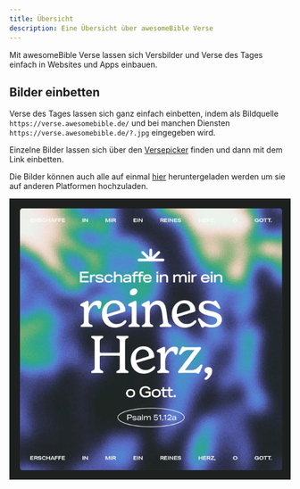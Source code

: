 ```yaml
---
title: Übersicht
description: Eine Übersicht über awesomeBible Verse
---
```

Mit awesomeBible Verse lassen sich Versbilder und Verse des Tages einfach in Websites und Apps einbauen.

## Bilder einbetten

Verse des Tages lassen sich ganz einfach einbetten, indem als Bildquelle `https://verse.awesomebible.de/` und bei manchen Diensten `https://verse.awesomebible.de/?.jpg` eingegeben wird.

Einzelne Bilder lassen sich über den [Versepicker](https://versepicker.awesomebible.de/) finden und dann mit dem Link einbetten.

Die Bilder können auch alle auf einmal [hier](/verse/versbilder/) heruntergeladen werden um sie auf anderen Platformen hochzuladen.

![awesomeBible Verse Vorschau](../../../assets/verse_preview.png)